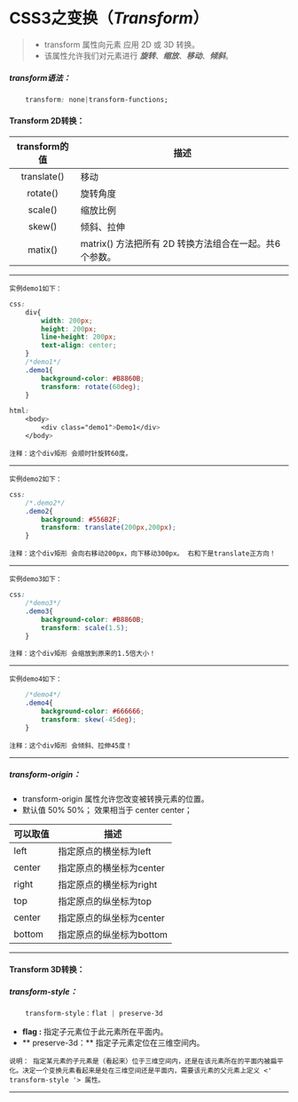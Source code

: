 # CSS3之变换（*Transform*）

> - transform 属性向元素 应用 2D 或 3D 转换。
> - 该属性允许我们对元素进行 ***旋转***、***缩放***、***移动***、***倾斜***。

##### transform语法：

```css
	transform: none|transform-functions;
```

#### Transform 2D转换：

| transform的值 |   描述   |
| :--------:   |---|
| translate()  |移动|
| rotate()  |旋转角度|
| scale()  |缩放比例|
| skew()  |倾斜、拉伸|
| matix()  |matrix() 方法把所有 2D 转换方法组合在一起。共6个参数。|

---
`实例demo1如下：`

```css
css:
	div{
        width: 200px;
        height: 200px;
        line-height: 200px;
        text-align: center;
    }
    /*demo1*/
    .demo1{
        background-color: #B8860B;
        transform: rotate(60deg);
    }

html:
    <body>
        <div class="demo1">Demo1</div>
    </body>

```
`注释：这个div矩形 会顺时针旋转60度。`

---
`实例demo2如下：`
```css
css:
	/*.demo2*/
    .demo2{
        background: #556B2F;
        transform: translate(200px,200px);
    }
```
`注释：这个div矩形 会向右移动200px，向下移动300px。 右和下是translate正方向！`

---
`实例demo3如下：`
```css
css:
	/*demo3*/
    .demo3{
        background-color: #B8860B;
        transform: scale(1.5);
    }
```
`注释：这个div矩形 会缩放到原来的1.5倍大小！`

---
`实例demo4如下：`

```css
	/*demo4*/
    .demo4{
        background-color: #666666;
        transform: skew(-45deg);
    }
```
`注释：这个div矩形 会倾斜、拉伸45度！`

---
##### transform-origin：
- transform-origin 属性允许您改变被转换元素的位置。
- 默认值 50% 50%； 效果相当于 center center；

| 可以取值 | 描述 |
|--------|--------|
|   left     |    指定原点的横坐标为left    |
|   center     |    指定原点的横坐标为center  |
|   right     |    指定原点的横坐标为right   |
|   top     |    指定原点的纵坐标为top    |
|   center     |    指定原点的纵坐标为center  |
|   bottom     |    指定原点的纵坐标为bottom  |

---

#### Transform 3D转换：

##### transform-style：
```css
	transform-style：flat | preserve-3d
```
- **flag :** 指定子元素位于此元素所在平面内。
- ** preserve-3d：** 指定子元素定位在三维空间内。

`说明： 指定某元素的子元素是（看起来）位于三维空间内，还是在该元素所在的平面内被扁平化。决定一个变换元素看起来是处在三维空间还是平面内，需要该元素的父元素上定义 <' transform-style '> 属性。`

---



